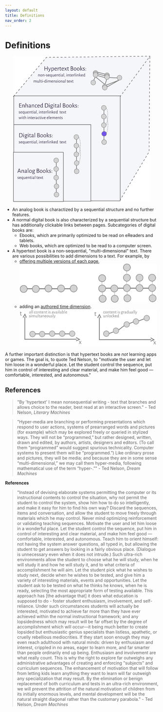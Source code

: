 ```yaml
---
layout: default
title: Definitions
nav_order: 2
---
```


#  Definitions

<p  style="font-size:12px;text-align:center;">
  <img alt="img-name" src="/assets/images/hyperbook6.svg" width="450">
</p>

* An analog book is charactized by a sequential structure and no further features.
* A normal digital book is also characterized by a sequential structure but has additionally clickable links between pages. Subcategories of digital books are:
  * Ebooks, which are primarily optimized to be read on eReaders and tablets.
  * Web books, which are optimized to be read to a computer screen.
* A hypertext book is a non-sequential, "multi-dimensional" text. There are various possibilities to add dimensions to a text. For example, by
  * [offering multiple versions of each page](/docs/features/perspectives/), <img alt="img-name" src="/assets/images/multipleversions.svg" width="450">
  * adding an [authored time dimension](/docs/features/timedimension). <img alt="img-name" src="/assets/images/timedimension.svg" width="450">

A further important distinction is that hypertext books are *not* learning apps or games. The goal is, to quote Ted Nelson, to "motivate the user and let him loose in a wonderful place. Let the student control the sequence, put him in control of interesting and clear material, and make him feel good — comfortable, interested, and autonomous."



## References

>"By 'hypertext' I mean nonsequential writing - text that branches and allows choice to the reader, best read at an interactive screen." - Ted Nelson, *Literary Machines*

>"Hyper-media are branching or performing presentations which respond to user actions, systems of prearranged words and pictures (for example) which may be explored freely or queried in stylized ways. They will not be “programmed,” but rather designed, written, drawn and edited, by authors, artists, designers and editors. (To call them “programmed” would suggest spurious technicality. Computer systems to present them will be “programmed.”) Like ordinary prose and pictures, they will be media; and because they are in some sense “multi-dimensional,” we may call them hyper-media, following mathematical use of the term “hyper-.”" - Ted Nelson, *Dream Machines*

**References**

>"Instead of devising elaborate systems permitting the computer or its instructional contents to control the situation, why not permit the student to control the system, show him how to do so intelligently, and make it easy for him to find his own way? Discard the sequences, items and conversation, and allow the student to move freely through materials which he may control. Never mind optimizing reinforcement or validating teaching sequences. Motivate the user and let him loose in a wonderful place. Let the student control the sequence, put him in control of interesting and clear material, and make him feel good — comfortable, interested, and autonomous. Teach him to orient himself: not having the system answer questions, all typed in, but allowing the student to get answers by looking in a fairly obvious place. (Dialogue is unnecessary even when it does not intrude.) Such ultra-rich environments allow the student to choose what he will study, when he will study it and how he will study it, and to what criteria of accomplishment he will aim. Let the student pick what he wishes to study next, decide when he wishes to be tested, and give him a variety of interesting materials, events and opportunities. Let the student ask to be tested on what he thinks he knows, when he is ready, selecting the most appropriate form of testing available. This approach has [the advantage that] it does what education is supposed to do - foster student enthusiasm, involvement, and self-reliance. Under such circumstances students will actually be interested, motivated to achieve far more than they have ever achieved within the normal instructional framework; and any lopsidedness which may result will be far offset by the degree of accomplishment which will occur—it being much better to create lopsided but enthusiastic genius specialists than listless, apathetic, or cruelly rebellious mediocrities. If they start soon enough they may even reach adulthood with natural minds: driven by enthusiasm and interest, crippled in no areas, eager to learn more, and far smarter than people ordinarily end up being. Enthusiasm and involvement are what really count. This is why the right to explore far outweighs any administrative advantages of creating and enforcing "subjects" and curriculum sequences. The enhancement of motivation that will follow from letting kids learn anything they want to learn will far outweigh any specialization that may result. By the elimination or benign replacement of both curriculum and tests in an ultra-rich environment, we will prevent the attrition of the natural motivation of children from its initially enormous levels, and mental development will be the natural straight diagonal rather than the customary parabola." - Ted Nelson, *Dream Machines*
